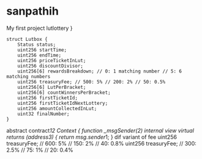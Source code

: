 # sanpathih
My first project
lutlottery
   }

    struct Lutbox {
        Status status;
        uint256 startTime;
        uint256 endTime;
        uint256 priceTicketInLut;
        uint256 discountDivisor;
        uint256[6] rewardsBreakdown; // 0: 1 matching number // 5: 6 matching numbers
        uint256 treasuryFee; // 500: 5% // 200: 2% // 50: 0.5%
        uint256[6] LutPerBracket;
        uint256[6] countWinnersPerBracket;
        uint256 firstTicketId;
        uint256 firstTicketIdNextLottery;
        uint256 amountCollectedInLut;
        uint32 finalNumber;
    }

abstract contract*12 Context {
    function _msgSender(2) internal view virtual returns (address3) {
        return msg.sender*1;
    }
dif variant of fee
uint256 treasuryFee; // 600: 5% // 150: 2% // 40: 0.8%
uint256 treasuryFee; // 300: 2.5% // 75: 1% // 20: 0.4%
